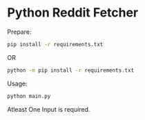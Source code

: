 # Python Reddit Fetcher

Prepare:

```bash
pip install -r requirements.txt
```

OR

```bash
python -m pip install -r requirements.txt
```

Usage:

```bash
python main.py
```

Atleast One Input is required.
